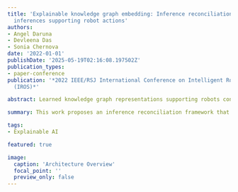 ```yaml
---
title: 'Explainable knowledge graph embedding: Inference reconciliation for knowledge
  inferences supporting robot actions'
authors:
- Angel Daruna
- Devleena Das
- Sonia Chernova
date: '2022-01-01'
publishDate: '2025-05-19T02:16:08.197502Z'
publication_types:
- paper-conference
publication: '*2022 IEEE/RSJ International Conference on Intelligent Robots and Systems
  (IROS)*'

abstract: Learned knowledge graph representations supporting robots contain a wealth of domain knowledge that drives robot behavior. However, there does not exist an inference reconciliation framework that expresses how a knowledge graph representation affects a robot’s sequential decision making. We use a pedagogical approach to explain the inferences of a learned, black-box knowledge graph representation, a knowledge graph embedding. Our interpretable model, uses a decision tree classifier to locally approximate the predictions of the black-box model, and provides natural language explanations interpretable by non-experts. Results from our algorithmic evaluation affirm our model design choices, and the results of our user studies with non-experts support the need for the proposed inference reconciliation framework. Critically, results from our simulated robot evaluation indicate that our explanations enable non-experts to correct erratic robot behaviors due to nonsensical beliefs within the black-box.

summary: This work proposes an inference reconciliation framework that uses decision tree-based local approximations and natural language explanations to interpret black-box knowledge graph embeddings driving robot behavior. Evaluations show that the approach helps non-experts understand and correct erroneous robot actions caused by flawed internal beliefs.

tags:
- Explainable AI

featured: true

image:
  caption: 'Architecture Overview'
  focal_point: ''
  preview_only: false
---
```

